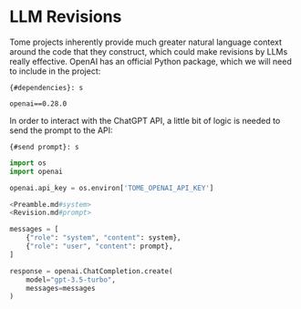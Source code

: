 # LLM Revisions

Tome projects inherently provide much greater natural language context around the code that they construct, which could make revisions by LLMs really effective. OpenAI has an official Python package, which we will need to include in the project:

`{#dependencies}: s`
```
openai==0.28.0
```

In order to interact with the ChatGPT API, a little bit of logic is needed to send the prompt to the API:

`{#send prompt}: s`
```python
import os
import openai

openai.api_key = os.environ['TOME_OPENAI_API_KEY']

<Preamble.md#system>
<Revision.md#prompt>

messages = [
    {"role": "system", "content": system},
    {"role": "user", "content": prompt},
]

response = openai.ChatCompletion.create(
    model="gpt-3.5-turbo",
    messages=messages
)
```

